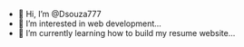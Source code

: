 - 👋 Hi, I’m @Dsouza777
- 👀 I’m interested in web development...
- 🌱 I’m currently learning  how to build my resume website...

<!---
Dsouza777/Dsouza777 is a ✨ special ✨ repository because its `README.md` (this file) appears on your GitHub profile.
You can click the Preview link to take a look at your changes.
--->
